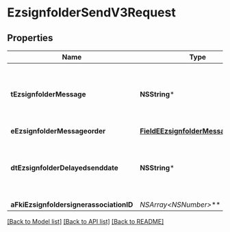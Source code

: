 # EzsignfolderSendV3Request

## Properties
Name | Type | Description | Notes
------------ | ------------- | ------------- | -------------
**tEzsignfolderMessage** | **NSString*** | A custom text message that will be added to the email sent. | [optional] 
**eEzsignfolderMessageorder** | [**FieldEEzsignfolderMessageorder***](FieldEEzsignfolderMessageorder.md) |  | [optional] 
**dtEzsignfolderDelayedsenddate** | **NSString*** | The date and time at which the Ezsignfolder will be sent in the future. | [optional] 
**aFkiEzsignfoldersignerassociationID** | **NSArray&lt;NSNumber*&gt;*** |  | 

[[Back to Model list]](../README.md#documentation-for-models) [[Back to API list]](../README.md#documentation-for-api-endpoints) [[Back to README]](../README.md)


